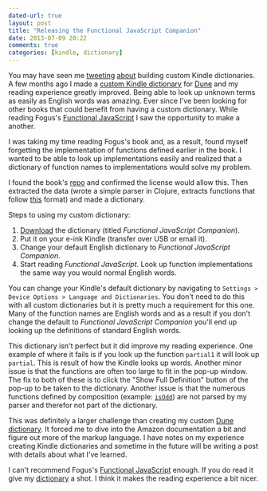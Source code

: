 ```yaml
---
dated-url: true
layout: post
title: "Releasing the Functional JavaScript Companion"
date: 2013-07-09 20:22
comments: true
categories: [kindle, dictionary]
---
```


You may have seen me [tweeting](https://twitter.com/jakemcc/status/352893242473328641) [about](https://twitter.com/jakemcc/status/349709102986969088) building custom Kindle dictionaries. A few months ago I made a
[custom Kindle dictionary](http://gum.co/dune-dictionary) for [Dune](http://www.amazon.com/gp/product/B00B7NPRY8) and my reading experience greatly improved. Being able to look up unknown terms as easily as English words was amazing. Ever since I've been looking for other books that could benefit from having a custom dictionary. While reading Fogus's [Functional JavaScript](http://www.amazon.com/gp/product/B00D624AQO/ref=as_li_tl?ie=UTF8&camp=1789&creative=390957&creativeASIN=B00D624AQO&linkCode=as2&tag=jakemccrary08-20&linkId=CUEYRNJIQSFNKUSM) I saw the opportunity to make a another.

I was taking my time reading Fogus's book and, as a result, found myself forgetting the implementation of functions defined earlier in the book. I wanted to be able to look up implementations easily and realized that a dictionary of function names to implementations would solve my problem.

I found the book's [repo](https://github.com/funjs/book-source) and confirmed the license would allow this. Then extracted the data (wrote a simple parser in Clojure, extracts functions that follow [this](https://github.com/funjs/book-source/blob/dc6c2a97cb1099654f3179fda0794b188fc26f11/chapter03.js#L117) format) and made a dictionary.

Steps to using my custom dictionary:

1. [Download](http://db.tt/eJzkIVfS) the dictionary (titled _Functional JavaScript Companion_).
2. Put it on your e-ink Kindle (transfer over USB or email it).
3. Change your default English dictionary to _Functional JavaScript Companion_.
4. Start reading _Functional JavaScript_. Look up function implementations the same way you would normal English words.

You can change your Kindle's default dictionary by navigating to `Settings > Device Options > Language and Dictionaries`. You don't need to do this with all custom dictionaries but it is pretty much a requirement for this one. Many of the function names are English words and as a result if you don't change the default to _Functional JavaScript Companion_ you'll end up looking up the definitions of standard English words.

This dictionary isn't perfect but it did improve my reading experience. One example of where it fails is if you look up the function `partial1` it will look up `partial`. This is result of how the Kindle looks up words. Another minor issue is that the functions are often too large to fit in the pop-up window. The fix to both of these is to click the "Show Full Definition" button of the pop-up to be taken to the dictionary. Another issue is that the numerous functions defined by composition (example: [`isOdd`](https://github.com/funjs/book-source/blob/dc6c2a97cb1099654f3179fda0794b188fc26f11/chapter03.js#L125)) are not parsed by my parser and therefor not part of the dictionary.

This was definitely a larger challenge than creating my custom [Dune dictionary](http://gum.co/dune-dictionary). It forced me to dive into the Amazon documentation a bit and figure out more of the markup language. I have notes on my experience creating Kindle dictionaries and sometime in the future will be writing a post with details about what I've learned.

I can't recommend Fogus's [Functional JavaScript](http://www.amazon.com/gp/product/B00D624AQO) enough. If you do read it give my [dictionary](http://db.tt/eJzkIVfS) a shot. I think it makes the reading experience a bit nicer.

